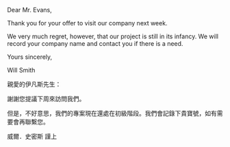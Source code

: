 Dear Mr. Evans,

Thank you for your offer to visit our company next week.

We very much regret, however, that our project is still in its infancy.
We will record your company name and contact you if there is a need.

Yours sincerely,

Will Smith

親愛的伊凡斯先生：

謝謝您提議下周來訪問我們。

但是，不好意思，我們的專案現在還處在初級階段。我們會記錄下貴寶號，如有需要會再聯繫您。

威爾．史密斯 謹上
